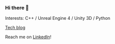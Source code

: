 ### Hi there 👋

Interests: C++ / Unreal Engine 4 / Unity 3D / Python

[Tech blog](https://fp12.github.io/)

Reach me on [LinkedIn](https://www.linkedin.com/in/fpoupineau/)!

<!--
**fp12/fp12** is a ✨ _special_ ✨ repository because its `README.md` (this file) appears on your GitHub profile.

Here are some ideas to get you started:

- 🔭 I’m currently working on ...
- 🌱 I’m currently learning ...
- 👯 I’m looking to collaborate on ...
- 🤔 I’m looking for help with ...
- 💬 Ask me about ...
- 📫 How to reach me: ...
- 😄 Pronouns: ...
- ⚡ Fun fact: ...
-->
